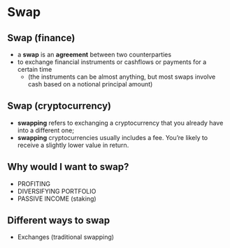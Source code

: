 # Swap

## Swap (finance)

-   a **swap** is an **agreement** between two counterparties
-   to exchange financial instruments or cashflows or payments for a certain time
    -   (the instruments can be almost anything, but most swaps involve cash based on a notional principal amount)

## Swap (cryptocurrency)

-   **swapping** refers to exchanging a cryptocurrency that you already have into a different one;
-   **swapping** cryptocurrencies usually includes a fee. You’re likely to receive a slightly lower value in return.

## Why would I want to swap?

-   PROFITING
-   DIVERSIFYING PORTFOLIO
-   PASSIVE INCOME (staking)

## Different ways to swap

- Exchanges (traditional swapping)
